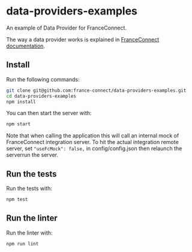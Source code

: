 # data-providers-examples

An example of Data Provider for FranceConnect.

The way a data provider works is explained in [FranceConnect documentation](https://partenaires.franceconnect.gouv.fr/fcp/fournisseur-donnees).

## Install

Run the following commands:

```bash
git clone git@github.com:france-connect/data-providers-examples.git
cd data-providers-examples
npm install
```

You can then start the server with:

```bash
npm start
```

Note that when calling the application this will call an internal mock of FranceConnect integration server.
To hit the actual integration remote server, set `"useFcMock": false,` in config/config.json then relaunch the serverrun the server.

## Run the tests

Run the tests with:
```bash
npm test
```

## Run the linter

Run the linter with:
```bash
npm run lint
```
